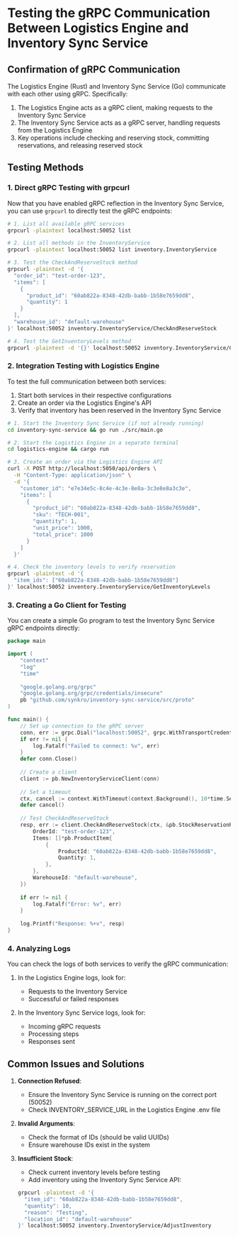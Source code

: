 # Testing the gRPC Communication Between Logistics Engine and Inventory Sync Service

## Confirmation of gRPC Communication

The Logistics Engine (Rust) and Inventory Sync Service (Go) communicate with each other using gRPC. Specifically:

1. The Logistics Engine acts as a gRPC client, making requests to the Inventory Sync Service
2. The Inventory Sync Service acts as a gRPC server, handling requests from the Logistics Engine
3. Key operations include checking and reserving stock, committing reservations, and releasing reserved stock

## Testing Methods

### 1. Direct gRPC Testing with grpcurl

Now that you have enabled gRPC reflection in the Inventory Sync Service, you can use `grpcurl` to directly test the gRPC endpoints:

```bash
# 1. List all available gRPC services
grpcurl -plaintext localhost:50052 list

# 2. List all methods in the InventoryService
grpcurl -plaintext localhost:50052 list inventory.InventoryService

# 3. Test the CheckAndReserveStock method
grpcurl -plaintext -d '{
  "order_id": "test-order-123",
  "items": [
    {
      "product_id": "60ab822a-8348-42db-babb-1b58e7659dd8",
      "quantity": 1
    }
  ],
  "warehouse_id": "default-warehouse"
}' localhost:50052 inventory.InventoryService/CheckAndReserveStock

# 4. Test the GetInventoryLevels method
grpcurl -plaintext -d '{}' localhost:50052 inventory.InventoryService/GetInventoryLevels
```

### 2. Integration Testing with Logistics Engine

To test the full communication between both services:

1. Start both services in their respective configurations
2. Create an order via the Logistics Engine's API
3. Verify that inventory has been reserved in the Inventory Sync Service

```bash
# 1. Start the Inventory Sync Service (if not already running)
cd inventory-sync-service && go run ./src/main.go

# 2. Start the Logistics Engine in a separate terminal
cd logistics-engine && cargo run

# 3. Create an order via the Logistics Engine API
curl -X POST http://localhost:5050/api/orders \
  -H "Content-Type: application/json" \
  -d '{
    "customer_id": "e7e34e5c-8c4e-4c3e-8e8a-3c3e8e8a3c3e",
    "items": [
      {
        "product_id": "60ab822a-8348-42db-babb-1b58e7659dd8",
        "sku": "TECH-001",
        "quantity": 1,
        "unit_price": 1000,
        "total_price": 1000
      }
    ]
  }'

# 4. Check the inventory levels to verify reservation
grpcurl -plaintext -d '{
  "item_ids": ["60ab822a-8348-42db-babb-1b58e7659dd8"]
}' localhost:50052 inventory.InventoryService/GetInventoryLevels
```

### 3. Creating a Go Client for Testing

You can create a simple Go program to test the Inventory Sync Service gRPC endpoints directly:

```go
package main

import (
    "context"
    "log"
    "time"
    
    "google.golang.org/grpc"
    "google.golang.org/grpc/credentials/insecure"
    pb "github.com/synkro/inventory-sync-service/src/proto"
)

func main() {
    // Set up connection to the gRPC server
    conn, err := grpc.Dial("localhost:50052", grpc.WithTransportCredentials(insecure.NewCredentials()))
    if err != nil {
        log.Fatalf("Failed to connect: %v", err)
    }
    defer conn.Close()
    
    // Create a client
    client := pb.NewInventoryServiceClient(conn)
    
    // Set a timeout
    ctx, cancel := context.WithTimeout(context.Background(), 10*time.Second)
    defer cancel()
    
    // Test CheckAndReserveStock
    resp, err := client.CheckAndReserveStock(ctx, &pb.StockReservationRequest{
        OrderId: "test-order-123",
        Items: []*pb.ProductItem{
            {
                ProductId: "60ab822a-8348-42db-babb-1b58e7659dd8",
                Quantity: 1,
            },
        },
        WarehouseId: "default-warehouse",
    })
    
    if err != nil {
        log.Fatalf("Error: %v", err)
    }
    
    log.Printf("Response: %+v", resp)
}
```

### 4. Analyzing Logs

You can check the logs of both services to verify the gRPC communication:

1. In the Logistics Engine logs, look for:
   - Requests to the Inventory Service
   - Successful or failed responses

2. In the Inventory Sync Service logs, look for:
   - Incoming gRPC requests
   - Processing steps
   - Responses sent

## Common Issues and Solutions

1. **Connection Refused**: 
   - Ensure the Inventory Sync Service is running on the correct port (50052)
   - Check INVENTORY_SERVICE_URL in the Logistics Engine .env file

2. **Invalid Arguments**:
   - Check the format of IDs (should be valid UUIDs)
   - Ensure warehouse IDs exist in the system

3. **Insufficient Stock**:
   - Check current inventory levels before testing
   - Add inventory using the Inventory Sync Service API:
   ```bash
   grpcurl -plaintext -d '{
     "item_id": "60ab822a-8348-42db-babb-1b58e7659dd8",
     "quantity": 10,
     "reason": "Testing",
     "location_id": "default-warehouse"
   }' localhost:50052 inventory.InventoryService/AdjustInventory
   ```
